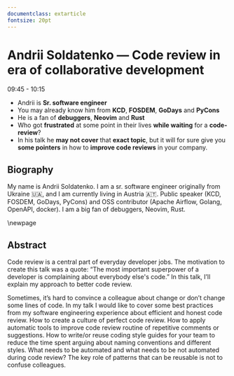 ```yaml
---
documentclass: extarticle
fontsize: 20pt
---
```


# Andrii Soldatenko — Code review in era of collaborative development

09:45 - 10:15

 * Andrii is **Sr. software engineer**
 * You may already know him from **KCD**, **FOSDEM**, **GoDays** and **PyCons**
 * He is a fan of **debuggers**, **Neovim** and **Rust**
 * Who got **frustrated** at some point in their lives **while waiting** for a
   **code-review**? 
 * In his talk he **may not cover** that **exact topic**, but it will for sure
   give you **some pointers** in how to **improve code reviews** in your
   company.


## Biography

My name is Andrii Soldatenko. I am a sr. software engineer originally from Ukraine 🇺🇦, and I am currently living in Austria 🇦🇹. Public speaker (KCD, FOSDEM, GoDays, PyCons) and OSS contributor (Apache Airflow, Golang, OpenAPI, docker). I am a big fan of debuggers, Neovim, Rust.

\newpage

## Abstract

Code review is a central part of everyday developer jobs. The motivation to create this talk was a quote:
“The most important superpower of a developer is complaining about everybody else's code.” In this talk, I’ll explain my approach to better code review.

Sometimes, it’s hard to convince a colleague about change or don’t change some lines of code. In my talk I would like to cover some best practices from my software engineering experience about efficient and honest code review. How to create a culture of perfect code review. How to apply automatic tools to improve code review routine of repetitive comments or suggestions. How to write/or reuse coding style guides for your team to reduce the time spent arguing about naming conventions and different styles.
What needs to be automated and what needs to be not automated during code review? The key role of patterns that can be reusable is not to confuse colleagues.
